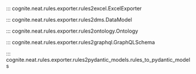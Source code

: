 ::: cognite.neat.rules.exporter.rules2excel.ExcelExporter

::: cognite.neat.rules.exporter.rules2dms.DataModel

::: cognite.neat.rules.exporter.rules2ontology.Ontology

::: cognite.neat.rules.exporter.rules2graphql.GraphQLSchema

::: cognite.neat.rules.exporter.rules2pydantic_models.rules_to_pydantic_models
